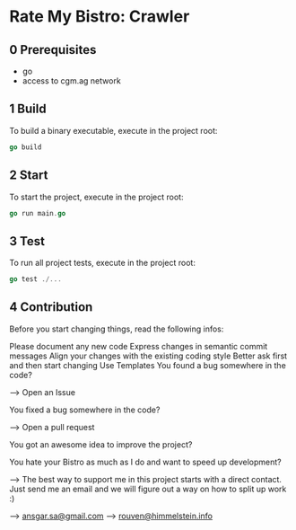 # Rate My Bistro: Crawler

## 0 Prerequisites

 * go
 * access to cgm.ag network

## 1 Build
To build a binary executable, execute in the project root:
```go
go build
```

## 2 Start
To start the project, execute in the project root:
```go
go run main.go
```

## 3 Test
To run all project tests, execute in the project root:
```go
go test ./...
```

## 4 Contribution
Before you start changing things, read the following infos:

Please document any new code
Express changes in semantic commit messages
Align your changes with the existing coding style
Better ask first and then start changing
Use Templates
You found a bug somewhere in the code?

--> Open an Issue

You fixed a bug somewhere in the code?

--> Open a pull request

You got an awesome idea to improve the project?

You hate your Bistro as much as I do and want to speed up development?

--> The best way to support me in this project starts with a direct contact. Just send me an email and we will figure out a way on how to split up work :)

--> ansgar.sa@gmail.com
--> rouven@himmelstein.info
